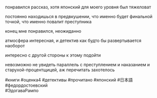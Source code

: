 понравился рассказ, хотя японский для моего уровня был тяжеловат  

  

постоянно находишься в предвкушении, что именно будет финальной точкой, что именно повалит преступника  

  

конец мне понравился, неожиданно  

атмосфера интересная, и детектив как будто бы развертывается наоборот  

интересно с другой стороны к этому подойти  

невозможно не увидеть параллель с преступлением и наказанием и старухой-процентщицей, аж перечитать захотелось


#книги #оценка4 #детективы #прочитано #японский 
#日本語 
#федордостоевский  
#ЭдогаваРампо
